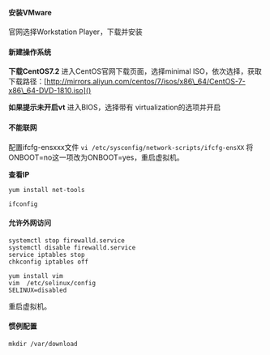 #### **安装VMware**
官网选择Workstation Player，下载并安装

#### **新建操作系统**
**下载CentOS7.2**
进入CentOS官网下载页面，选择minimal ISO，依次选择，获取下载路径：[http://mirrors.aliyun.com/centos/7/isos/x86\_64/CentOS-7-x86\_64-DVD-1810.iso]()

**如果提示未开启vt**
进入BIOS，选择带有 virtualization的选项并开启

#### **不能联网**
配置ifcfg-ensxxx文件
`vi /etc/sysconfig/network-scripts/ifcfg-ensXX`
将ONBOOT=no这一项改为ONBOOT=yes，重启虚拟机。

**查看IP**
```
yum install net-tools

ifconfig
```

#### **允许外网访问**
```
systemctl stop firewalld.service
systemctl disable firewalld.service
service iptables stop
chkconfig iptables off

yum install vim
vim  /etc/selinux/config
SELINUX=disabled
```
重启虚拟机。

#### **惯例配置**
`mkdir /var/download`